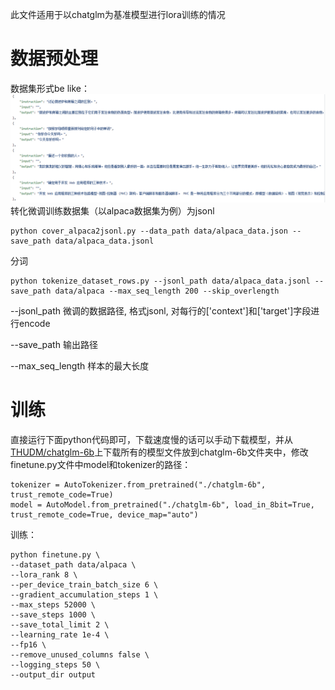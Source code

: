 此文件适用于以chatglm为基准模型进行lora训练的情况
# 数据预处理
数据集形式be like：
![image](https://github.com/super-wuliao/LoRA-ChatGLM-Chinese-Alpaca/blob/main/chatglm_lora/c79bd6d1d5096b3067f3b58e76c45ff.png)
转化微调训练数据集（以alpaca数据集为例）为jsonl

    python cover_alpaca2jsonl.py --data_path data/alpaca_data.json --save_path data/alpaca_data.jsonl 
	
分词

    python tokenize_dataset_rows.py --jsonl_path data/alpaca_data.jsonl --save_path data/alpaca --max_seq_length 200 --skip_overlength

--jsonl_path 微调的数据路径, 格式jsonl, 对每行的['context']和['target']字段进行encode

--save_path 输出路径

--max_seq_length 样本的最大长度
# 训练
直接运行下面python代码即可，下载速度慢的话可以手动下载模型，并从[THUDM/chatglm-6b](https://huggingface.co/THUDM/chatglm-6b)上下载所有的模型文件放到chatglm-6b文件夹中，修改finetune.py文件中model和tokenizer的路径：

    tokenizer = AutoTokenizer.from_pretrained("./chatglm-6b", trust_remote_code=True)
    model = AutoModel.from_pretrained("./chatglm-6b", load_in_8bit=True, trust_remote_code=True, device_map="auto")
    
训练：

    python finetune.py \
    --dataset_path data/alpaca \
    --lora_rank 8 \
    --per_device_train_batch_size 6 \
    --gradient_accumulation_steps 1 \
    --max_steps 52000 \
    --save_steps 1000 \
    --save_total_limit 2 \
    --learning_rate 1e-4 \
    --fp16 \
    --remove_unused_columns false \
    --logging_steps 50 \
    --output_dir output
